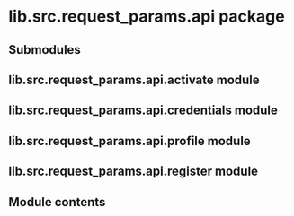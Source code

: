 # lib.src.request_params.api package

## Submodules

## lib.src.request_params.api.activate module

## lib.src.request_params.api.credentials module

## lib.src.request_params.api.profile module

## lib.src.request_params.api.register module

## Module contents

